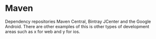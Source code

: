 # Maven

Dependency repositories Maven Central, Bintray JCenter and the Google Android. There are other examples of this is other types of development areas such as x for web and y for ios.

